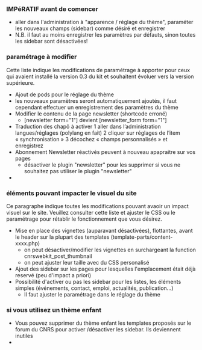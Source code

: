 ### IMPéRATIF avant de comencer
 * aller dans l'administration à "apparence / réglage du thème", paraméter les nouveaux champs (sidebar) comme désiré et enregistrer 
 * N.B. il faut au moins enregistrer les paramètres par défauts, sinon toutes les sidebar sont désactivées!
 
### paramétrage à modifier
Cette liste indique les modifications de paramétrage à apporter pour ceux qui avaient installé la version 0.3 du kit et souhaitent évoluer vers la version supérieure. 

 * Ajout de pods pour le réglage du thème
  *  les nouveaux paramètres seront automatiquement ajoutés, il faut cependant effectuer un enregistrement des paramètres du thème
 * Modifier le contenu de la page newsletter (shortcode erroné)
   * [newsletter form="1"]  devient [newsletter_form form="1"] 
 * Traduction des chapô à activer
   1 aller dans l’administration langues/réglages (polylang en fait)
   2 cliquer sur réglages de l’item « synchronisation »
   3 décochez « champs personnalisés » et enregistrez
 * Abonnement Newsletter réactivés peuvent à nouveau apapraitre sur vos pages
   * désactiver le plugin "newsletter" pour les supprimer si vous ne souhaitez pas utiliser le plugin "newsletter"
 * 
 
### éléments pouvant impacter le visuel du site
 Ce paragraphe indique toutes les modifications pouvant avaoir un impact visuel sur le site. Veuillez consulter cette liste et ajuster le CSS ou le paramétrage pour rétablir le fonctionnement que vous désirez. 
 
 * Mise en place des vignettes (auparavant désactivées), flottantes, avant le header sur la plupart des templates (template-parts/content-xxxx.php)
   * on peut désactiver/modifier les vignettes en surchargeant la function cnrswebkit_post_thumbnail
   * on peut ajuster leur taille avec du CSS personalisé
 * Ajout des sidebar sur les pages pour lesquelles l'emplacement était déjà reservé (peu d'impact a priori) 
 * Possibilité d'activer ou pas les sidebar pour les listes, les éléments simples (événements, contact, emploi, actualités, publication...)
   * Il faut ajuster le paramétrage dans le réglage du thème  
    
### si vous utilisez un thème enfant
 * Vous pouvez supprimer du thème enfant les templates proposés sur le forum du CNRS pour activer /désactiver les sidebar. Ils deviennent inutiles    
 * 